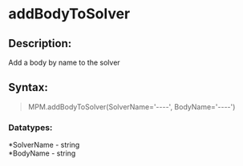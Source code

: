 # addBodyToSolver          

## Description:  
Add a body by name to the solver        

## Syntax:  
>MPM.addBodyToSolver(SolverName='----', BodyName='----')  

### Datatypes:  
*SolverName - string  
*BodyName - string  
